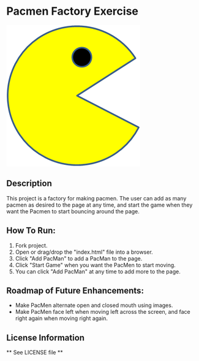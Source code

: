 # Pacmen Factory Exercise
<img src="./images/PacMan1.png">

## Description

This project is a factory for making pacmen.  The user can add as many pacmen as desired to the page at any time, and start the game when they want the Pacmen to start bouncing around the page.

## How To Run:
1. Fork project.
2. Open or drag/drop the "index.html" file into a browser. 
3. Click "Add PacMan" to add a PacMan to the page.  
4. Click "Start Game" when you want the PacMen to start moving.
5. You can click "Add PacMan" at any time to add more to the page.

## Roadmap of Future Enhancements:
- Make PacMen alternate open and closed mouth using images.
- Make PacMen face left when moving left across the screen, and face right again when moving right again.

## License Information
** See LICENSE file **


